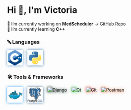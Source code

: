 <h1 align="left">Hi 👋, I'm Victoria</h1>

🔭 I’m currently working on <strong>MedScheduler</strong> → [GitHub Repo](https://github.com/SanriaArgos/MedScheduler)  
🌱 I’m currently learning <strong>C++</strong>  

### 🔤 Languages
<div align="left" style="display: flex; flex-wrap: wrap; gap: 15px; margin-bottom: 20px;">

  <!-- C++ -->
  <a href="https://www.w3schools.com/cpp/" target="_blank" rel="noreferrer">
    <img src="https://raw.githubusercontent.com/devicons/devicon/master/icons/cplusplus/cplusplus-original.svg" alt="C++" width="50" height="50" style="transition: transform 0.3s; filter: drop-shadow(0 0 5px #5E97D0);" onmouseover="this.style.transform='scale(1.2)'" onmouseout="this.style.transform='scale(1)'"/>
  </a>

  <!-- Python -->
  <a href="https://www.python.org" target="_blank" rel="noreferrer">
    <img src="https://raw.githubusercontent.com/devicons/devicon/master/icons/python/python-original.svg" alt="Python" width="50" height="50" style="transition: transform 0.3s; filter: drop-shadow(0 0 5px #3776AB);" onmouseover="this.style.transform='scale(1.2)'" onmouseout="this.style.transform='scale(1)'"/>
  </a>

</div>

### 🛠 Tools & Frameworks
<div align="left" style="display: flex; flex-wrap: wrap; gap: 15px;">

  <!-- Docker -->
  <a href="https://www.docker.com/" target="_blank" rel="noreferrer">
    <img src="https://raw.githubusercontent.com/devicons/devicon/master/icons/docker/docker-original.svg" alt="Docker" width="50" height="50" style="transition: transform 0.3s; filter: drop-shadow(0 0 5px #2496ED);" onmouseover="this.style.transform='scale(1.2)'" onmouseout="this.style.transform='scale(1)'"/>
  </a>

  <!-- PostgreSQL -->
  <a href="https://www.postgresql.org" target="_blank" rel="noreferrer">
    <img src="https://raw.githubusercontent.com/devicons/devicon/master/icons/postgresql/postgresql-original-wordmark.svg" alt="PostgreSQL" width="50" height="50" style="transition: transform 0.3s; filter: drop-shadow(0 0 5px #336791);" onmouseover="this.style.transform='scale(1.2)'" onmouseout="this.style.transform='scale(1)'"/>
  </a>

  <!-- Django -->
  <a href="https://www.djangoproject.com/" target="_blank" rel="noreferrer">
    <img src="https://cdn.worldvectorlogo.com/logos/django.svg" alt="Django" width="50" height="50" style="transition: transform 0.3s; filter: drop-shadow(0 0 5px #092E20);" onmouseover="this.style.transform='scale(1.2)'" onmouseout="this.style.transform='scale(1)'"/>
  </a>

  <!-- Qt -->
  <a href="https://www.qt.io/" target="_blank" rel="noreferrer">
    <img src="https://upload.wikimedia.org/wikipedia/commons/0/0b/Qt_logo_2016.svg" alt="Qt" width="50" height="50" style="transition: transform 0.3s; filter: drop-shadow(0 0 5px #41CD52);" onmouseover="this.style.transform='scale(1.2)'" onmouseout="this.style.transform='scale(1)'"/>
  </a>

  <!-- Git -->
  <a href="https://git-scm.com/" target="_blank" rel="noreferrer">
    <img src="https://www.vectorlogo.zone/logos/git-scm/git-scm-icon.svg" alt="Git" width="50" height="50" style="transition: transform 0.3s; filter: drop-shadow(0 0 5px #F05032);" onmouseover="this.style.transform='scale(1.2)'" onmouseout="this.style.transform='scale(1)'"/>
  </a>

  <!-- Postman -->
  <a href="https://www.postman.com/" target="_blank" rel="noreferrer">
    <img src="https://www.vectorlogo.zone/logos/getpostman/getpostman-icon.svg" alt="Postman" width="50" height="50" style="transition: transform 0.3s; filter: drop-shadow(0 0 5px #FF6C37);" onmouseover="this.style.transform='scale(1.2)'" onmouseout="this.style.transform='scale(1)'"/>
  </a>

</div>
